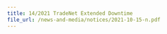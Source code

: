 ```yaml
---
title: 14/2021 TradeNet Extended Downtime
file_url: /news-and-media/notices/2021-10-15-n.pdf
---
```

